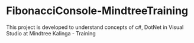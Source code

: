 # FibonacciConsole-MindtreeTraining
This project is developed to understand concepts of c#, DotNet in Visual Studio at Mindtree Kalinga - Training
